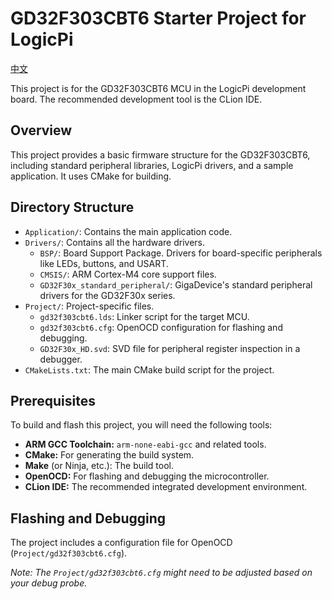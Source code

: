 # GD32F303CBT6 Starter Project for LogicPi

[中文](./README_cn.md)

This project is for the GD32F303CBT6 MCU in the LogicPi development board. The recommended development tool is the CLion IDE.

## Overview

This project provides a basic firmware structure for the GD32F303CBT6, including standard peripheral libraries, LogicPi drivers, and a sample application. It uses CMake for building.

## Directory Structure

- `Application/`: Contains the main application code.
- `Drivers/`: Contains all the hardware drivers.
  - `BSP/`: Board Support Package. Drivers for board-specific peripherals like LEDs, buttons, and USART.
  - `CMSIS/`: ARM Cortex-M4 core support files.
  - `GD32F30x_standard_peripheral/`: GigaDevice's standard peripheral drivers for the GD32F30x series.
- `Project/`: Project-specific files.
  - `gd32f303cbt6.lds`: Linker script for the target MCU.
  - `gd32f303cbt6.cfg`: OpenOCD configuration for flashing and debugging.
  - `GD32F30x_HD.svd`: SVD file for peripheral register inspection in a debugger.
- `CMakeLists.txt`: The main CMake build script for the project.

## Prerequisites

To build and flash this project, you will need the following tools:

- **ARM GCC Toolchain:** `arm-none-eabi-gcc` and related tools.
- **CMake:** For generating the build system.
- **Make** (or Ninja, etc.): The build tool.
- **OpenOCD:** For flashing and debugging the microcontroller.
- **CLion IDE:** The recommended integrated development environment.

## Flashing and Debugging

The project includes a configuration file for OpenOCD (`Project/gd32f303cbt6.cfg`).

*Note: The `Project/gd32f303cbt6.cfg` might need to be adjusted based on your debug probe.*